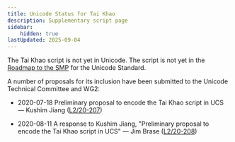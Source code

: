```yaml
---
title: Unicode Status for Tai Khao
description: Supplementary script page
sidebar:
    hidden: true
lastUpdated: 2025-09-04
---
```


The Tai Khao script is not yet in Unicode. The script is not yet in the [Roadmap to the SMP](http://www.unicode.org/roadmaps/smp/) for the Unicode Standard.

[comment]: # (end of intro)

[comment]: # (start of blocks)



[comment]: # (end of blocks)

[comment]: # (start of chars)



[comment]: # (end of chars)

[comment]: # (start of rest)

A number of proposals for its inclusion have been submitted to the Unicode Technical Committee and WG2:

- 2020-07-18 Preliminary proposal to encode the Tai Khao script in UCS — Kushim Jiang ([L2/20-207](http://www.unicode.org/cgi-bin/GetMatchingDocs.pl?L2/20-207))

- 2020-08-11 A response to Kushim Jiang, "Preliminary proposal to encode the Tai Khao script in UCS" — Jim Brase ([L2/20-208](http://www.unicode.org/cgi-bin/GetMatchingDocs.pl?L2/20-208))
